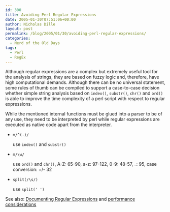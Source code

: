 ```yaml
---
id: 300
title: Avoiding Perl Regular Expressions
date: 2005-01-30T07:51:06+00:00
author: Nicholas Dille
layout: post
permalink: /blog/2005/01/30/avoiding-perl-regular-expressions/
categories:
  - Nerd of the Old Days
tags:
  - Perl
  - RegEx
---
```

Although regular expressions are a complex but extremely useful tool for the analysis of strings, they are based on fuzzy logic and, therefore, have high computational demands. Although there can be no universal statement, some rules of thumb can be compiled to support a case-to-case decision whether simple string analysis based on `index()`, `substr()`, `chr()` and `ord()` is able to improve the time complexity of a perl script with respect to regular expressions.<!--more-->

While the mentioned internal functions must be glued into a parser to be of any use, they need to be interpreted by perl while regular expressions are executed as native code apart from the interpreter.

* `m/^(.)/`

  use `index()` and `substr()`

* `m/\w/`

  use `ord()` and `chr()`, A-Z: 65-90, a-z: 97-122, 0-9: 48-57, _: 95, case conversion: +/- 32

* `split(/\s/)`

  use `split(' ')`

See also: [Documenting Regular Expressions](/blog/2005/01/30/documenting-perl-regular-expressions/") and [performance considerations](/blog/?p=308)